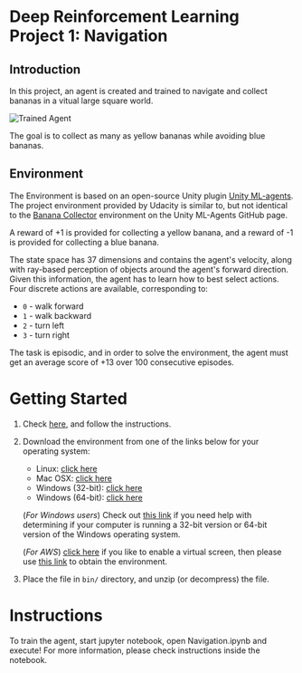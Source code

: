 [//]: # (Image References)

[image1]: https://user-images.githubusercontent.com/10624937/42135619-d90f2f28-7d12-11e8-8823-82b970a54d7e.gif "Trained Agent"

# Deep Reinforcement Learning Project 1: Navigation
## Introduction
In this project, an agent is created and trained to navigate and collect bananas in a vitual large square world.

![Trained Agent][image1]

The goal is to collect as many as yellow bananas while avoiding blue bananas. 

## Environment

The Environment is based on an open-source Unity plugin [Unity ML-agents](https://github.com/Unity-Technologies/ml-agents). 
The project environment provided by Udacity is similar to, but not identical to the [Banana Collector](https://github.com/Unity-Technologies/ml-agents/blob/master/docs/Learning-Environment-Examples.md#banana-collector) environment on the Unity ML-Agents GitHub page.

A reward of +1 is provided for collecting a yellow banana, and a reward of -1 is provided for collecting a blue banana.

The state space has 37 dimensions and contains the agent's velocity, along with ray-based perception of objects around the agent's forward direction. Given this information, the agent has to learn how to best select actions. Four discrete actions are available, corresponding to:

- `0` - walk forward
- `1` - walk backward
- `2` - turn left
- `3` - turn right

The task is episodic, and in order to solve the environment, the agent must
get an average score of +13 over 100 consecutive episodes.

# Getting Started
1. Check [here](https://github.com/udacity/deep-reinforcement-learning/#dependencies), and follow the instructions.

2. Download the environment from one of the links below for your operating system:
    - Linux: [click here](https://s3-us-west-1.amazonaws.com/udacity-drlnd/P1/Banana/Banana_Linux.zip)
    - Mac OSX: [click here](https://s3-us-west-1.amazonaws.com/udacity-drlnd/P1/Banana/Banana.app.zip)
    - Windows (32-bit): [click here](https://s3-us-west-1.amazonaws.com/udacity-drlnd/P1/Banana/Banana_Windows_x86.zip)
    - Windows (64-bit): [click here](https://s3-us-west-1.amazonaws.com/udacity-drlnd/P1/Banana/Banana_Windows_x86_64.zip)

    (_For Windows users_) Check out [this link](https://support.microsoft.com/en-us/help/827218/how-to-determine-whether-a-computer-is-running-a-32-bit-version-or-64) if you need help with determining if your computer is running a 32-bit version or 64-bit version of the Windows operating system.

    (_For AWS_) [click here](https://github.com/Unity-Technologies/ml-agents/blob/master/docs/Training-on-Amazon-Web-Service.md) if you like to enable a virtual screen, then please use [this link](https://s3-us-west-1.amazonaws.com/udacity-drlnd/P1/Banana/Banana_Linux_NoVis.zip) to obtain the environment.

3. Place the file in `bin/` directory, and unzip (or decompress) the file.

# Instructions
To train the agent, start jupyter notebook, open Navigation.ipynb and execute! For more information, please check instructions inside the notebook.
